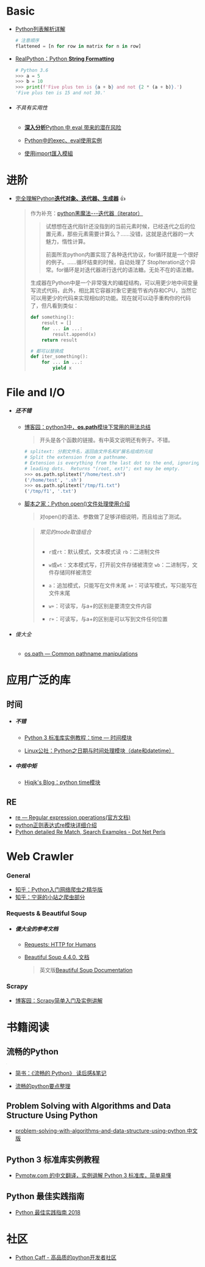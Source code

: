# Basic

- [Python列表解析详解](http://python.jobbole.com/83884/) <!--比较基础，没有什么可看的内容-->

  ```python
  # 注意顺序
  flattened = [n for row in matrix for n in row]
  ```

- [RealPython：Python **String Formatting**](https://realpython.com/python-string-formatting/)

  ```python
  # Python 3.6
  >>> a = 5
  >>> b = 10
  >>> print(f'Five plus ten is {a + b} and not {2 * (a + b)}.')
  'Five plus ten is 15 and not 30.'
  ```

- ###### 不具有实用性

  - [**深入分析**Python 中 eval 带来的潜在风险](http://python.jobbole.com/82770/)

  - [Python中的exec、eval使用实例](http://www.jb51.net/article/55529.htm)

  - [使用import匯入模組](https://openhome.cc/Gossip/Python/ImportImportAsFrom.html)

# 进阶


- [完全理解Python**迭代对象、迭代器、生成器**](https://foofish.net/iterators-vs-generators.html) :thumbsup:

  > <!--讲的很好，由浅入深，原理细节可谓翔实，而且并不晦涩。图示做的很好！-->
  >
  > 作为补充：[python黑魔法---迭代器（iterator）](https://www.jianshu.com/p/dcf83643deeb)
  >
  > > 试想想在迭代指针还没指到的当前元素时候，已经迭代之后的位置元素，那些元素需要计算么？……没错，这就是迭代器的一大魅力，惰性计算。
  > >
  > > 前面所言python内置实现了各种迭代协议，for循环就是一个很好的例子。……循环结束的时候，自动处理了 StopIteration这个异常。for循环是对迭代器进行迭代的语法糖。无处不在的语法糖。
  >
  > 生成器在Python中是一个非常强大的编程结构，可以用更少地中间变量写流式代码，此外，相比其它容器对象它更能节省内存和CPU，当然它可以用更少的代码来实现相似的功能。现在就可以动手重构你的代码了，但凡看到类似：
  >
  > ```python
  > def something():
  >     result = []
  >     for ... in ...:
  >         result.append(x)
  >     return result
  > 
  > # 都可以替换成
  > def iter_something():
  >     for ... in ...:
  >         yield x
  > ```
  >



# File and I/O

- ##### 还不错

  - [博客园：python3中，**os.path**模块下常用的用法总结](https://www.cnblogs.com/renpingsheng/p/7065565.html)

    > 开头是各个函数的链接。有中英文说明还有例子。不错。

    ```python
    # splitext: 分割文件名，返回由文件名和扩展名组成的元组
    # Split the extension from a pathname.
    # Extension is everything from the last dot to the end, ignoring
    # leading dots.  Returns "(root, ext)"; ext may be empty.
    >>> os.path.splitext("/home/test.sh")
    ('/home/test', '.sh')
    >>> os.path.splitext("/tmp/f1.txt")
    ('/tmp/f1', '.txt')
    ```

  - [脚本之家：Python open()文件处理使用介绍](http://www.jb51.net/article/58002.htm)

    > 对open()的语法、参数做了足够详细说明，而且给出了测试。

    > ###### 常见的mode取值组合
    >
    > - `r`或`rt`：默认模式，文本模式读
    >   `rb`：二进制文件
    >
    > - `w`或`wt`：文本模式写，打开前文件存储被清空
    >   `wb`：二进制写，文件存储同样被清空
    >
    > - `a`：追加模式，只能写在文件末尾
    >   `a+`：可读写模式，写只能写在文件末尾
    >
    > - `w+`：可读写，与a+的区别是要清空文件内容
    > - `r+`：可读写，与a+的区别是可以写到文件任何位置

- ###### 傻大全

  - [os.path — Common pathname manipulations](https://docs.python.org/3/library/os.path.html)



# 应用广泛的库

## 时间

- ##### 不错

  - [  Python 3 标准库实例教程：time — 时间模块](http://www.hjqjk.com/2017/Python-time-module.html#time%E6%A8%A1%E5%9D%97)

    > <!--适合慢读，深入了解python时间模块，并且自己总结。总之是需要花时间认真思考的部分。-->

  - [Linux公社：Python之日期与时间处理模块（date和datetime）](https://www.linuxidc.com/Linux/2017-02/140243.htm)

    > <!--基本术语，函数说明，代码示例(交互模式)都不错。图示不怎么样-->

- ##### 中规中矩

  - [Hjqjk's Blog：python time模块](http://www.hjqjk.com/2017/Python-time-module.html#time%E6%A8%A1%E5%9D%97)

    > <!--文字解释、图示、代码的解释极简明缺少某些部分，然而网页友好，逻辑清晰完善-->

## RE

- [re — Regular expression operations(官方文档)](https://docs.python.org/3/library/re.html)
- [python正则表达式re模块详细介绍](http://www.jb51.net/article/50511.htm)
- [Python detailed Re Match, Search Examples - Dot Net Perls](https://www.dotnetperls.com/re-python)



# Web Crawler

### General

- [知乎：Python入门网络爬虫之精华版](https://github.com/lining0806/PythonSpiderNotes)
- [知乎：宁哥的小站之爬虫部分](http://www.lining0806.com/category/spider/)

### Requests & Beautiful Soup

- ##### 傻大全的参考文档

  - [Requests: HTTP for Humans](http://www.python-requests.org/en/master/)

  - [Beautiful Soup 4.4.0. 文档](http://beautifulsoup.readthedocs.io/zh_CN/latest/#)

    > <!--这个中文版没有侧边目录，而英文版的正好有，两者刚好互补了。-->
    >
    > 英文版[Beautiful Soup Documentation](https://www.crummy.com/software/BeautifulSoup/bs4/doc/)

### Scrapy

- [博客园：Scrapy简单入门及实例讲解](https://www.cnblogs.com/kongzhagen/p/6549053.html)

  > <!--确实简单入门和实例讲解，大概三个事例看起来还有些意思，不过对现在的我没啥用。-->



# 书籍阅读

## 流畅的Python

 <img src="https://upload-images.jianshu.io/upload_images/906960-d491862659f9ddbe.png" style="zoom:5%"/>

- [简书：《流畅的 Python》 读后感&笔记](https://www.jianshu.com/p/36c40147e64a)

  > <!--完全讲的自己对每一个章节的读后感，更重要的是做了很详细的思维导图笔记！-->

- [流畅的python要点整理](https://www.jianshu.com/p/7a831fe1d484)

## Problem Solving with Algorithms and Data Structure Using Python

- [problem-solving-with-algorithms-and-data-structure-using-python 中文版](https://facert.gitbooks.io/python-data-structure-cn/)

## Python 3 标准库实例教程

- [Pymotw.com 的中文翻译，实例讲解 Python 3 标准库，简单易懂](https://pythoncaff.com/docs/pymotw)

  > <!--有目录，翻译很新，上佳！-->

## Python 最佳实践指南

- [Python 最佳实践指南 2018 ](https://pythoncaff.com/docs/python-guide/2018)

  > <!--和上一本书一个网站-->

# 社区

- [Python Caff - 高品质的python开发者社区](https://pythoncaff.com/)